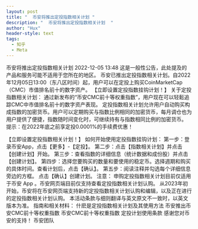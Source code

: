 ```yaml
---
layout: post
title: "  币安将推出定投指数相关计划 "
description: "  币安将推出定投指数相关计划  "
author: "Hux"
header-style: text
tags:
  - 知乎
  - Meta
---
```



币安将推出定投指数相关计划
2022-12-05 13:48
这是一般性公告，此处提及的产品和服务可能不适用于您所在的地区。
币安已推出定投指数相关计划。自2022年12月05日13:00（东八区时间）起，用户可以在定投上购买CoinMarketCap（CMC）市值排名前十的数字资产。
【立即设置定投指数挂钩计划！】
关于定投指数相关计划：
通过新发布的“币安CMC前十等权重指数”，用户现在可以轻鬆追踪CMC中市值排名前十的数字资产表现。
定投指数相关计划允许用户自动购买构成指数的加密货币。用户可以定期购买与指数比例相同的加密货币，每月调仓也为用户提供了便捷，指数随时间变化时，可继续持有与指数相同比例的加密货币。
提示：在2022年底之前享定投0.0001%的手续费优惠！

【立即设置定投指数相关计划！】
如何开始使用定投指数挂钩计划：
第一步：登录币安App，点击【更多】-【定投】。
第二步：点击【指数相关计划】并点击【创建计划】开始。
第三步：查看指数的详细信息（统计数据和成份股）并点击【创建计划】。
第四步：选择您要购买的数量和要使用的稳定币。选择週期和购买的具体时间。查看计划后，点击【确认】。
第五步：阅读注释并勾选每个详细信息旁边的方框。 点击【确认】创建计划。
注意：
申购定投指数相关计划目前仅适用于币安 App 。币安网页端目前仅支持查看定投指数相关计划认购。
从2023年初开始，币安将在币安网页端支持新的定投指数相关计划认购和编辑，以及正在进行的定投指数相关计划认购。
本活动条款与细则翻译与英文原文不一致时，以英文版本为准。
指南和相关材料：
什麽是定投指数相关计划及其使用方法
币安推出币安CMC前十等权重指数
币安CMC前十等权重指数
定投计划使用条款
感谢您对币安的支持！
币安团队
